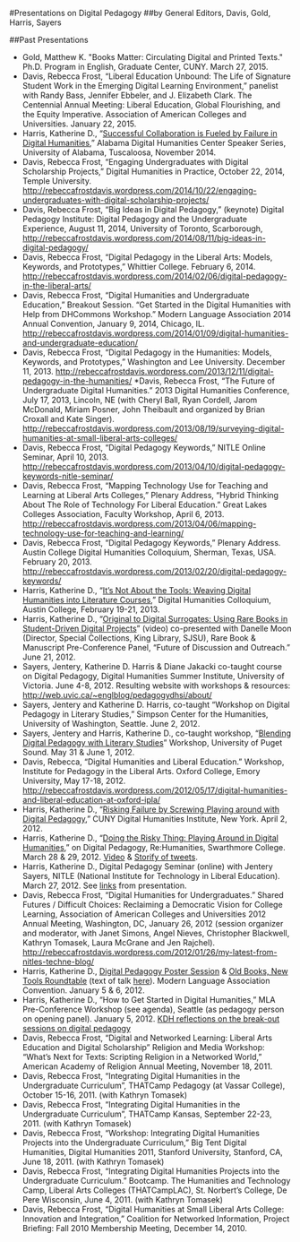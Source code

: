 #Presentations on Digital Pedagogy 
##by General Editors, Davis, Gold, Harris, Sayers

##Past Presentations 
* Gold, Matthew K. "Books Matter: Circulating Digital and Printed Texts." Ph.D. Program in English, Graduate Center, CUNY. March 27, 2015.
* Davis, Rebecca Frost, “Liberal Education Unbound: The Life of Signature Student Work in the Emerging Digital Learning Environment,” panelist with Randy Bass, Jennifer Ebbeler, and J. Elizabeth Clark. The Centennial Annual Meeting: Liberal Education, Global Flourishing, and the Equity Imperative. Association of American Colleges and Universities. January 22, 2015.
* Harris, Katherine D., “[Successful Collaboration is Fueled by Failure in Digital Humanities](http://triproftri.wordpress.com/2014/11/11/adhc-talk-collaboration-failure-must-haves-in-digital-humanities-projects/),” Alabama Digital Humanities Center Speaker Series, University of Alabama, Tuscaloosa, November 2014.
* Davis, Rebecca Frost, “Engaging Undergraduates with Digital Scholarship Projects,” Digital Humanities in Practice, October 22, 2014, Temple University. http://rebeccafrostdavis.wordpress.com/2014/10/22/engaging-undergraduates-with-digital-scholarship-projects/
* Davis, Rebecca Frost, “Big Ideas in Digital Pedagogy,” (keynote) Digital Pedagogy Institute: Digital Pedagogy and the Undergraduate Experience, August 11, 2014, University of Toronto, Scarborough, http://rebeccafrostdavis.wordpress.com/2014/08/11/big-ideas-in-digital-pedagogy/
* Davis, Rebecca Frost, “Digital Pedagogy in the Liberal Arts: Models, Keywords, and Prototypes,” Whittier College. February 6, 2014. http://rebeccafrostdavis.wordpress.com/2014/02/06/digital-pedagogy-in-the-liberal-arts/
* Davis, Rebecca Frost, “Digital Humanities and Undergraduate Education,” Breakout Session. “Get Started in the Digital Humanities with Help from DHCommons Workshop.” Modern Language Association 2014 Annual Convention, January 9, 2014, Chicago, IL. http://rebeccafrostdavis.wordpress.com/2014/01/09/digital-humanities-and-undergraduate-education/
* Davis, Rebecca Frost, “Digital Pedagogy in the Humanities: Models, Keywords, and Prototypes,” Washington and Lee University. December 11, 2013. http://rebeccafrostdavis.wordpress.com/2013/12/11/digital-pedagogy-in-the-humanities/
*Davis, Rebecca Frost, “The Future of Undergraduate Digital Humanities.” 2013 Digital Humanities Conference, July 17, 2013, Lincoln, NE (with Cheryl Ball, Ryan Cordell, Jarom McDonald, Miriam Posner, John Theibault and organized by Brian Croxall and Kate Singer). http://rebeccafrostdavis.wordpress.com/2013/08/19/surveying-digital-humanities-at-small-liberal-arts-colleges/
* Davis, Rebecca Frost, “Digital Pedagogy Keywords,” NITLE Online Seminar, April 10, 2013. http://rebeccafrostdavis.wordpress.com/2013/04/10/digital-pedagogy-keywords-nitle-seminar/
* Davis, Rebecca Frost, “Mapping Technology Use for Teaching and Learning at Liberal Arts Colleges,” Plenary Address, “Hybrid Thinking About The Role of Technology For Liberal Education.” Great Lakes Colleges Association, Faculty Workshop, April 6, 2013. http://rebeccafrostdavis.wordpress.com/2013/04/06/mapping-technology-use-for-teaching-and-learning/
* Davis, Rebecca Frost, “Digital Pedagogy Keywords,” Plenary Address. Austin College Digital Humanities Colloquium, Sherman, Texas, USA. February 20, 2013. http://rebeccafrostdavis.wordpress.com/2013/02/20/digital-pedagogy-keywords/ 
* Harris, Katherine D., “[It’s Not About the Tools: Weaving Digital Humanities into Literature Courses](http://triproftri.wordpress.com/2013/02/20/its-not-about-the-tools-austin-college/),” Digital Humanities Colloquium, Austin College, February 19-21, 2013.
* Harris, Katherine D., “[Original to Digital Surrogates: Using Rare Books in Student-Driven Digital Projects](http://triproftri.wordpress.com/2012/07/12/original-to-digital/)” (video) co-presented with Danelle Moon (Director, Special Collections, King Library, SJSU), Rare Book & Manuscript Pre-Conference Panel, “Future of Discussion and Outreach.” June 21, 2012.
* Sayers, Jentery, Katherine D. Harris & Diane Jakacki co-taught course on Digital Pedagogy, Digital Humanities Summer Institute, University of Victoria. June 4-8, 2012. Resulting website with workshops & resources: http://web.uvic.ca/~englblog/pedagogydhsi/about/
* Sayers, Jentery and Katherine D. Harris, co-taught “Workshop on Digital Pedagogy in Literary Studies,” Simpson Center for the Humanities, University of Washington, Seattle. June 2, 2012.
* Sayers, Jentery and Harris, Katherine D., co-taught workshop, “[Blending Digital Pedagogy with Literary Studies](http://triproftri.wordpress.com/2012/06/01/upsworkshop/)” Workshop, University of Puget Sound. May 31 & June 1, 2012.
* Davis, Rebecca, “Digital Humanities and Liberal Education.” Workshop, Institute for Pedagogy in the Liberal Arts. Oxford College, Emory University, May 17-18, 2012. http://rebeccafrostdavis.wordpress.com/2012/05/17/digital-humanities-and-liberal-education-at-oxford-ipla/
* Harris, Katherine D., “[Risking Failure by Screwing Playing around with Digital Pedagogy](http://triproftri.wordpress.com/2012/03/19/risking-failure-a-cuny-dhi-talk/),” CUNY Digital Humanities Institute, New York. April 2, 2012.
* Harris, Katherine D., “[Doing the Risky Thing: Playing Around in Digital Humanities](http://triproftri.wordpress.com/2012/03/31/plenary-rehumanities-2012/),” on Digital Pedagogy, Re:Humanities, Swarthmore College. March 28 & 29, 2012. [Video](http://blogs.haverford.edu/rehumanities/2012/04/26/what-do-nextgen-digital-humanities-think/) & [Storify of tweets](https://storify.com/peasandpoetry/re-humanities-12?awesm=sfy.co_r4a&utm_campaign=&utm_medium=sfy.co-twitter&utm_source=t.co&utm_content=storify-pingback).
* Harris, Katherine D., Digital Pedagogy Seminar (online) with Jentery Sayers, NITLE (National Institute for Technology in Liberal Education). March 27, 2012. See [links](http://triproftri.wordpress.com/2012/03/27/nitle-digital-pedagogy/) from presentation.
* Davis, Rebecca Frost, “Digital Humanities for Undergraduates.” Shared Futures / Difficult Choices: Reclaiming a Democratic Vision for College Learning, Association of American Colleges and Universities 2012 Annual Meeting, Washington, DC, January 26, 2012  (session organizer and moderator, with Janet Simons, Angel Nieves, Christopher Blackwell, Kathryn Tomasek, Laura McGrane and Jen Rajchel). http://rebeccafrostdavis.wordpress.com/2012/01/26/my-latest-from-nitles-techne-blog/
* Harris, Katherine D., [Digital Pedagogy Poster Session](http://triproftri.wordpress.com/2011/05/14/acceptance-of-pedagogy-dh-mla-2012/) & [Old Books, New Tools Roundtable](http://sarahwerner.net/blog/old-books-and-new-tools/) (text of talk [here](http://triproftri.wordpress.com/2012/01/05/the-accidental-digital-archivist/)). Modern Language Association Convention. January 5 & 6, 2012.
* Harris, Katherine D., “How to Get Started in Digital Humanities,” MLA Pre-Conference Workshop (see agenda), Seattle (as pedagogy person on opening panel). January 5, 2012.  [KDH reflections on the break-out sessions on digital pedagogy](http://triproftri.wordpress.com/2012/01/05/dh-commonsmla/)
* Davis, Rebecca Frost, “Digital and Networked Learning: Liberal Arts Education and Digital Scholarship” Religion and Media Workshop: “What’s Next for Texts: Scripting Religion in a Networked World,” American Academy of Religion Annual Meeting, November 18, 2011.
* Davis, Rebecca Frost, “Integrating Digital Humanities in the Undergraduate Curriculum”, THATCamp Pedagogy (at Vassar College), October 15-16, 2011. (with Kathryn Tomasek)
* Davis, Rebecca Frost, “Integrating Digital Humanities in the Undergraduate Curriculum”, THATCamp Kansas, September 22-23, 2011. (with Kathryn Tomasek)
* Davis, Rebecca Frost, “Workshop: Integrating Digital Humanities Projects into the Undergraduate Curriculum,” Big Tent Digital Humanities, Digital Humanities 2011, Stanford University, Stanford, CA, June 18, 2011. (with Kathryn Tomasek)
* Davis, Rebecca Frost, “Integrating Digital Humanities Projects into the Undergraduate Curriculum.” Bootcamp. The Humanities and Technology Camp, Liberal Arts Colleges (THATCampLAC), St. Norbert’s College, De Pere Wisconsin, June 4, 2011. (with Kathryn Tomasek)
* Davis, Rebecca Frost, “Digital Humanities at Small Liberal Arts College:  Innovation and Integration,” Coalition for Networked Information, Project Briefing: Fall 2010 Membership Meeting, December 14, 2010.



